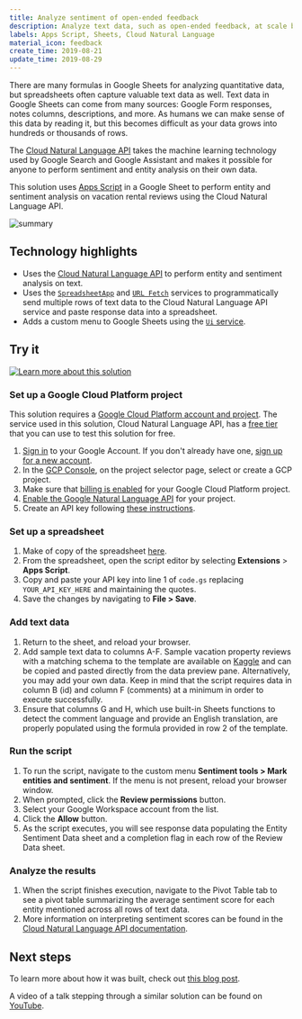 ```yaml
---
title: Analyze sentiment of open-ended feedback
description: Analyze text data, such as open-ended feedback, at scale by performing entity and sentiment analysis directly in Google Sheets.
labels: Apps Script, Sheets, Cloud Natural Language
material_icon: feedback
create_time: 2019-08-21
update_time: 2019-08-29
---
```


There are many formulas in Google Sheets for analyzing quantitative data,
but spreadsheets often capture valuable text data as well. Text data in
Google Sheets can come from many sources: Google Form responses, notes columns,
descriptions, and more. As humans we can make sense of this data by reading it,
but this becomes difficult as your data grows into hundreds or thousands of rows.

The <a href="https://cloud.google.com/natural-language/docs/" target="_blank">Cloud Natural Language API</a>
takes the machine learning technology used by Google Search and Google Assistant
and makes it possible for anyone to perform sentiment and entity analysis on
their own data.

This solution uses <a href="https://developers.google.com/apps-script/" target="_blank">Apps Script</a> in
a Google Sheet to perform entity and sentiment analysis on vacation rental reviews
using the Cloud Natural Language API.

![summary](https://cdn.jsdelivr.net/gh/googleworkspace/solutions@main/feedback-sentiment-analysis/summaryimage.png)

## Technology highlights

- Uses the [Cloud Natural Language API](https://cloud.google.com/natural-language/docs/)
  to perform entity and sentiment analysis on text.
- Uses the [`SpreadsheetApp`](https://developers.google.com/apps-script/reference/spreadsheet/spreadsheet-app)
  and [`URL Fetch`](https://developers.google.com/apps-script/reference/url-fetch/)
  services to programmatically send multiple rows of text data to the
  Cloud Natural Language API service and paste response data
  into a spreadsheet.
- Adds a custom menu to Google Sheets using the
[`Ui` service](https://developers.google.com/apps-script/reference/base/ui).

## Try it

[![Learn more about this solution](https://img.youtube.com/vi/5yZY6fftKPk/0.jpg)](https://www.youtube.com/watch?v=5yZY6fftKPk&list=PLU8ezI8GYqs4YntFNP9jf_rrZ0vJLSW2X&index=2)

### Set up a Google Cloud Platform project
This solution requires a [Google Cloud Platform account and project](https://cloud.google.com/apis/docs/getting-started). The service used in this solution, Cloud Natural Language API,
has a [free tier](https://cloud.google.com/natural-language/#natural-language-api-pricing)
that you can use to test this solution for free.

1. [Sign in](https://accounts.google.com/Login) to your Google Account.
If you don't already have one, [sign up for a new account](https://accounts.google.com/SignUp).
1. In the [GCP Console](https://console.cloud.google.com), on the project selector page,
select or create a GCP project.
1. Make sure that [billing is enabled](https://cloud.google.com/billing/docs/how-to/modify-project)
for your Google Cloud Platform project.
1. [Enable the Google Natural Language API](https://console.cloud.google.com/flows/enableapi?apiid=language.googleapis.com&redirect=https://console.cloud.google.com) for your project.
1. Create an API key following [these instructions](https://cloud.google.com/docs/authentication/api-keys).

### Set up a spreadsheet

1. Make of copy of the spreadsheet [here](https://docs.google.com/spreadsheets/d/1BwcPKL3bSpwGHcNrbYRsuUPZTW8kH_c_NT2gFKnwj_8/copy).
1. From the spreadsheet, open the script editor by selecting
**Extensions** <span aria-label="and then">></span> **Apps Script**.
1. Copy and paste your API key into line 1 of `code.gs` replacing
`YOUR_API_KEY_HERE` and maintaining the quotes.
1. Save the changes by navigating to **File > Save**.

### Add text data

1. Return to the sheet, and reload your browser.
1. Add sample text data to columns A-F. Sample vacation property reviews
with a matching schema to the template are available on
[Kaggle](https://www.kaggle.com/airbnb/seattle#reviews.csv)
and can be copied and pasted directly from the data preview pane.
Alternatively, you may add your own data. Keep in mind that the script
requires data in column B (id) and column F (comments) at a minimum in
order to execute successfully.
1. Ensure that columns G and H, which use built-in Sheets functions to
detect the comment language and provide an English translation, are properly
populated using the formula provided in row 2 of the template.

### Run the script

1. To run the script, navigate to the custom menu
**Sentiment tools > Mark entities and sentiment**.
If the menu is not present, reload your browser window.
1. When prompted, click the **Review permissions** button.
1. Select your Google Workspace account from the list.
1. Click the **Allow** button.
1. As the script executes, you will see response data populating
the Entity Sentiment Data sheet and a completion flag in each
row of the Review Data sheet.

### Analyze the results

1. When the script finishes execution, navigate to the Pivot Table
tab to see a pivot table summarizing the average sentiment score
for each entity mentioned across all rows of text data.
1. More information on interpreting sentiment scores can be found
in the [Cloud Natural Language API documentation](https://cloud.google.com/natural-language/docs/basics#interpreting_sentiment_analysis_values).

## Next steps

To learn more about how it was built, check out
[this blog post](https://cloud.google.com/blog/products/gcp/analyzing-text-in-a-google-sheet-using-cloud-natural-language-api-and-apps-script).

A video of a talk stepping through a similar solution
can be found on [YouTube](https://www.youtube.com/watch?v=Y2wgQjxrPD8).

